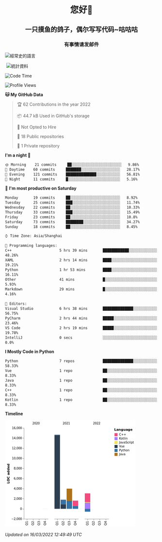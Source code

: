 

<!--
**kitUIN/kitUIN** is a ✨ _special_ ✨ repository because its `README.md` (this file) appears on your GitHub profile.

Here are some ideas to get you started:

- 🔭 I’m currently working on ...
- 🌱 I’m currently learning ...
- 👯 I’m looking to collaborate on ...
- 🤔 I’m looking for help with ...
- 💬 Ask me about ...
- 📫 How to reach me: ...
- 😄 Pronouns: ...
- ⚡ Fun fact: ...
-->
<h1 align="center">您好👋</h1>
<h2 align="center">一只摸鱼的鸽子，偶尔写写代码~咕咕咕</h2>
<h3 align="center">有事情请发邮件</h3>



<p><img align="center" src="https://github-readme-stats.vercel.app/api/top-langs?username=kitUIN&show_icons=true&theme=gruvbox&locale=cn&layout=compact" alt="經常史的語言" /></p>

<p>&nbsp;<img align="center" src="https://github-readme-stats.vercel.app/api?username=kitUIN&show_icons=true&theme=gruvbox&locale=cn" alt="統計資料" /></p>


<!--START_SECTION:waka-->
![Code Time](http://img.shields.io/badge/Code%20Time-430%20hrs%2015%20mins-blue)

![Profile Views](http://img.shields.io/badge/Profile%20Views-86-blue)

**🐱 My GitHub Data** 

> 🏆 62 Contributions in the year 2022
 > 
> 📦 44.7 kB Used in GitHub's storage 
 > 
> 🚫 Not Opted to Hire
 > 
> 📜 18 Public repositories 
 > 
> 🔑 1 Private repository 
 > 
**I'm a night 🦉** 

```text
🌞 Morning    21 commits     ██░░░░░░░░░░░░░░░░░░░░░░░   9.86% 
🌆 Daytime    60 commits     ███████░░░░░░░░░░░░░░░░░░   28.17% 
🌃 Evening    121 commits    ██████████████░░░░░░░░░░░   56.81% 
🌙 Night      11 commits     █░░░░░░░░░░░░░░░░░░░░░░░░   5.16%

```
📅 **I'm most productive on Saturday** 

```text
Monday       19 commits     ██░░░░░░░░░░░░░░░░░░░░░░░   8.92% 
Tuesday      25 commits     ███░░░░░░░░░░░░░░░░░░░░░░   11.74% 
Wednesday    22 commits     ██░░░░░░░░░░░░░░░░░░░░░░░   10.33% 
Thursday     33 commits     ███░░░░░░░░░░░░░░░░░░░░░░   15.49% 
Friday       23 commits     ██░░░░░░░░░░░░░░░░░░░░░░░   10.8% 
Saturday     73 commits     ████████░░░░░░░░░░░░░░░░░   34.27% 
Sunday       18 commits     ██░░░░░░░░░░░░░░░░░░░░░░░   8.45%

```


```text
⌚︎ Time Zone: Asia/Shanghai

💬 Programming languages: 
C++                      5 hrs 39 mins       ████████████░░░░░░░░░░░░░   48.26% 
XAML                     2 hrs 14 mins       ████░░░░░░░░░░░░░░░░░░░░░   19.21% 
Python                   1 hr 53 mins        ████░░░░░░░░░░░░░░░░░░░░░   16.11% 
Other                    41 mins             █░░░░░░░░░░░░░░░░░░░░░░░░   5.93% 
Markdown                 29 mins             █░░░░░░░░░░░░░░░░░░░░░░░░   4.16%

📝 Editors: 
Visual Studio            6 hrs 38 mins       ██████████████░░░░░░░░░░░   56.75% 
PyCharm                  2 hrs 44 mins       █████░░░░░░░░░░░░░░░░░░░░   23.46% 
VS Code                  2 hrs 19 mins       █████░░░░░░░░░░░░░░░░░░░░   19.78% 
IntelliJ                 0 secs              ░░░░░░░░░░░░░░░░░░░░░░░░░   0.0%

```

**I Mostly Code in Python** 

```text
Python                   7 repos             ██████████████░░░░░░░░░░░   58.33% 
Vue                      1 repo              ██░░░░░░░░░░░░░░░░░░░░░░░   8.33% 
Java                     1 repo              ██░░░░░░░░░░░░░░░░░░░░░░░   8.33% 
C++                      1 repo              ██░░░░░░░░░░░░░░░░░░░░░░░   8.33% 
Kotlin                   1 repo              ██░░░░░░░░░░░░░░░░░░░░░░░   8.33%

```


**Timeline**

![Chart not found](https://raw.githubusercontent.com/kitUIN/kitUIN/main/charts/bar_graph.png) 


 *Updated on 16/03/2022 12:49:49 UTC*
<!--END_SECTION:waka-->
